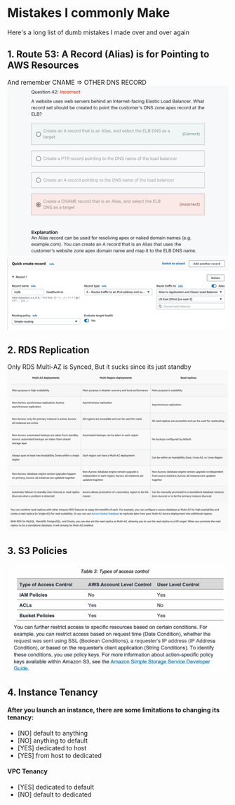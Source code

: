 # Mistakes I commonly Make
Here's a long list of dumb mistakes I made over and over again

## 1. Route 53: A Record (Alias) is for Pointing to AWS Resources
And remember CNAME => OTHER DNS RECORD
![Q1](images/mistake_01a.png)
![Q1](images/mistake_01b.png)

## 2. RDS Replication
Only RDS Multi-AZ is Synced, But it sucks since its just standby
![Q2](images/mistake_02.png)

## 3. S3 Policies
![Q3](images/mistake_03.png)

## 4. Instance Tenancy
#### After you launch an instance, there are some limitations to changing its tenancy:
- [NO] default to anything
- [NO] anything to default
- [YES] dedicated to host
- [YES] from host to dedicated
#### VPC Tenancy
- [YES] dedicated to default 
- [NO] default to dedicated
